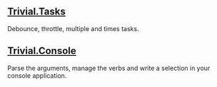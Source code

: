 ## [Trivial.Tasks](./Tasks)

Debounce, throttle, multiple and times tasks.

## [Trivial.Console](./Console)

Parse the arguments, manage the verbs and write a selection in your console application.
